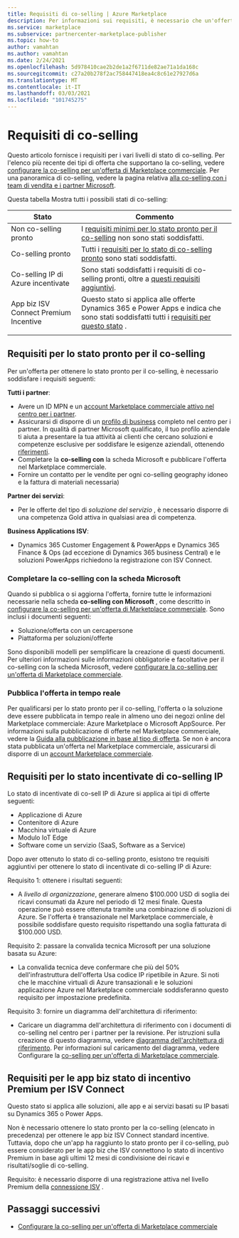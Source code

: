 ```yaml
---
title: Requisiti di co-selling | Azure Marketplace
description: Per informazioni sui requisiti, è necessario che un'offerta del Marketplace commerciale Microsoft soddisfi per ottenere lo stato di incentivate di co-selling pronto o di co-selling.
ms.service: marketplace
ms.subservice: partnercenter-marketplace-publisher
ms.topic: how-to
author: vamahtan
ms.author: vamahtan
ms.date: 2/24/2021
ms.openlocfilehash: 5d978410cae2b2de1a2f6711de82ae71a1da168c
ms.sourcegitcommit: c27a20b278f2ac758447418ea4c8c61e27927d6a
ms.translationtype: MT
ms.contentlocale: it-IT
ms.lasthandoff: 03/03/2021
ms.locfileid: "101745275"
---
```

# <a name="co-sell-requirements"></a>Requisiti di co-selling

Questo articolo fornisce i requisiti per i vari livelli di stato di co-selling. Per l'elenco più recente dei tipi di offerta che supportano la co-selling, vedere  [configurare la co-selling per un'offerta di Marketplace commerciale](commercial-marketplace-co-sell.md). Per una panoramica di co-selling, vedere la pagina relativa [alla co-selling con i team di vendita e i partner Microsoft](marketplace-co-sell.md).

Questa tabella Mostra tutti i possibili stati di co-selling:

| Stato | Commento |
| ------------ | ------------- |
| Non co-selling pronto | I [requisiti minimi per lo stato pronto per il co-selling](#requirements-for-co-sell-ready-status) non sono stati soddisfatti. |
| Co-selling pronto | Tutti i [requisiti per lo stato di co-selling pronto](#requirements-for-co-sell-ready-status) sono stati soddisfatti. |
| Co-selling IP di Azure incentivate | Sono stati soddisfatti i requisiti di co-selling pronti, oltre a [questi requisiti aggiuntivi](#requirements-for-IP-Co-sell-incentivized-status). |
| App biz ISV Connect Premium Incentive  | Questo stato si applica alle offerte Dynamics 365 e Power Apps e indica che sono stati soddisfatti tutti i [requisiti per questo stato](#requirements-for-biz-apps-isv-connect-premium-incentive-status) . |
|||

## <a name="requirements-for-co-sell-ready-status"></a>Requisiti per lo stato pronto per il co-selling

Per un'offerta per ottenere lo stato pronto per il co-selling, è necessario soddisfare i requisiti seguenti:

**Tutti i partner**:

- Avere un ID MPN e un [account Marketplace commerciale attivo nel centro per i partner](./partner-center-portal/create-account.md).
- Assicurarsi di disporre di un [profilo di business](/partner-center/create-a-marketing-profile.md) completo nel centro per i partner. In qualità di partner Microsoft qualificato, il tuo profilo aziendale ti aiuta a presentare la tua attività ai clienti che cercano soluzioni e competenze esclusive per soddisfare le esigenze aziendali, ottenendo [riferimenti](/partner-center/referrals.md).
- Completare la **co-selling con** la scheda Microsoft e pubblicare l'offerta nel Marketplace commerciale.
- Fornire un contatto per le vendite per ogni co-selling geography idoneo e la fattura di materiali necessaria)

**Partner dei servizi**:

- Per le offerte del tipo di _soluzione del servizio_ , è necessario disporre di una competenza Gold attiva in qualsiasi area di competenza.
 
**Business Applications ISV**:

- Dynamics 365 Customer Engagement & PowerApps e Dynamics 365 Finance & Ops (ad eccezione di Dynamics 365 business Central) e le soluzioni PowerApps richiedono la registrazione con ISV Connect.

### <a name="complete-the-co-sell-with-microsoft-tab"></a>Completare la co-selling con la scheda Microsoft

Quando si pubblica o si aggiorna l'offerta, fornire tutte le informazioni necessarie nella scheda **co-selling con Microsoft** , come descritto in [configurare la co-selling per un'offerta di Marketplace commerciale](commercial-marketplace-co-sell.md). Sono inclusi i documenti seguenti:

- Soluzione/offerta con un cercapersone
- Piattaforma per soluzioni/offerte

Sono disponibili modelli per semplificare la creazione di questi documenti. Per ulteriori informazioni sulle informazioni obbligatorie e facoltative per il co-selling con la scheda Microsoft, vedere [configurare la co-selling per un'offerta di Marketplace commerciale](commercial-marketplace-co-sell.md).

### <a name="publish-your-offer-live"></a>Pubblica l'offerta in tempo reale

Per qualificarsi per lo stato pronto per il co-selling, l'offerta o la soluzione deve essere pubblicata in tempo reale in almeno uno dei negozi online del Marketplace commerciale: Azure Marketplace o Microsoft AppSource. Per informazioni sulla pubblicazione di offerte nel Marketplace commerciale, vedere la [Guida alla pubblicazione in base al tipo di offerta](publisher-guide-by-offer-type.md). Se non è ancora stata pubblicata un'offerta nel Marketplace commerciale, assicurarsi di disporre di un [account Marketplace commerciale](./partner-center-portal/create-account.md).

## <a name="requirements-for-ip-co-sell-incentivized-status"></a>Requisiti per lo stato incentivate di co-selling IP

Lo stato di incentivate di co-sell IP di Azure si applica ai tipi di offerte seguenti:

- Applicazione di Azure
- Contenitore di Azure
- Macchina virtuale di Azure
- Modulo IoT Edge
- Software come un servizio (SaaS, Software as a Service)

Dopo aver ottenuto lo stato di co-selling pronto, esistono tre requisiti aggiuntivi per ottenere lo stato di incentivate di co-selling IP di Azure:

Requisito 1: ottenere i risultati seguenti:

- A _livello di organizzazione_, generare almeno $100.000 USD di soglia dei ricavi consumati da Azure nel periodo di 12 mesi finale. Questa operazione può essere ottenuta tramite una combinazione di soluzioni di Azure. Se l'offerta è transazionale nel Marketplace commerciale, è possibile soddisfare questo requisito rispettando una soglia fatturata di $100.000 USD.

Requisito 2: passare la convalida tecnica Microsoft per una soluzione basata su Azure:
- La convalida tecnica deve confermare che più del 50% dell'infrastruttura dell'offerta Usa codice IP ripetibile in Azure. Si noti che le macchine virtuali di Azure transazionali e le soluzioni applicazione Azure nel Marketplace commerciale soddisferanno questo requisito per impostazione predefinita.

Requisito 3: fornire un diagramma dell'architettura di riferimento:
- Caricare un diagramma dell'architettura di riferimento con i documenti di co-selling nel centro per i partner per la revisione. Per istruzioni sulla creazione di questo diagramma, vedere [diagramma dell'architettura di riferimento](reference-architecture-diagram.md). Per informazioni sul caricamento del diagramma, vedere Configurare la [co-selling per un'offerta di Marketplace commerciale](commercial-marketplace-co-sell.md).

## <a name="requirements-for-biz-apps-isv-connect-premium-incentive-status"></a>Requisiti per le app biz stato di incentivo Premium per ISV Connect

Questo stato si applica alle soluzioni, alle app e ai servizi basati su IP basati su Dynamics 365 o Power Apps.

Non è necessario ottenere lo stato pronto per la co-selling (elencato in precedenza) per ottenere le app biz ISV Connect standard incentive. Tuttavia, dopo che un'app ha raggiunto lo stato pronto per il co-selling, può essere considerato per le app biz che ISV connettono lo stato di incentivo Premium in base agli ultimi 12 mesi di condivisione dei ricavi e risultati/soglie di co-selling.

Requisito: è necessario disporre di una registrazione attiva nel livello Premium della [connessione ISV](business-applications-isv-program.md) .

## <a name="next-steps"></a>Passaggi successivi

- [Configurare la co-selling per un'offerta di Marketplace commerciale](commercial-marketplace-co-sell.md)
